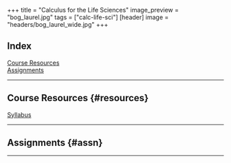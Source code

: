 +++
title = "Calculus for the Life Sciences"
image_preview = "bog_laurel.jpg"
tags = ["calc-life-sci"]
[header]
image = "headers/bog_laurel_wide.jpg"
+++

## Index

[Course Resources](#resources)  
[Assignments](#assn)

---------------------------------------------------------------------

## Course Resources {#resources}

[Syllabus](/courses/MATH160/syllabus/)

---------------------------------------------------------------------

## Assignments {#assn}

---------------------------------------------------------------------